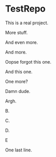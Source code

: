 # TestRepo

This is a real project.

More stuff.

And even more.

And more.

Oopse forgot this one.

And this one.

One more?

Damn dude.

Argh.

B.

C.

D.

E


One last line.

